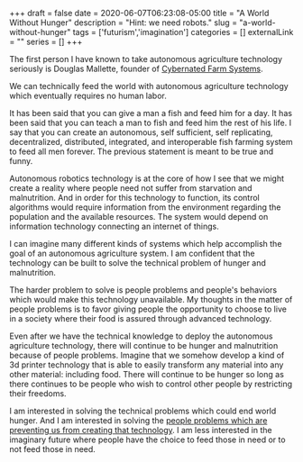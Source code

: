 +++ 
draft = false
date = 2020-06-07T06:23:08-05:00
title = "A World Without Hunger"
description = "Hint: we need robots."
slug = "a-world-without-hunger" 
tags = ['futurism','imagination']
categories = []
externalLink = ""
series = []
+++

The first person I have known to take autonomous agriculture technology seriously is Douglas Mallette, founder of [Cybernated Farm Systems](https://www.cyberfarmsystems.com/).

We can technically feed the world with autonomous agriculture technology which eventually requires no human labor.

It has been said that you can give a man a fish and feed him for a day.  It has been said that you can teach a man to fish and feed him the rest of his life.  I say that you can create an autonomous, self sufficient, self replicating, decentralized, distributed, integrated, and interoperable fish farming system to feed all men forever.  The previous statement is meant to be true and funny.

Autonomous robotics technology is at the core of how I see that we might create a reality where people need not suffer from starvation and malnutrition.  And in order for this technology to function, its control algorithms would require information from the environment regarding the population and the available resources.  The system would depend on information technology connecting an internet of things.

I can imagine many different kinds of systems which help accomplish the goal of an autonomous agriculture system.  I am confident that the technology can be built to solve the technical problem of hunger and malnutrition.

The harder problem to solve is people problems and people's behaviors which would make this technology unavailable.  My thoughts in the matter of people problems is to favor giving people the opportunity to choose to live in a society where their food is assured through advanced technology.

Even after we have the technical knowledge to deploy the autonomous agriculture technology, there will continue to be hunger and malnutrition because of people problems.  Imagine that we somehow develop a kind of 3d printer technology that is able to easily transform any material into any other material: including food.  There will continue to be hunger so long as there continues to be people who wish to control other people by restricting their freedoms.

I am interested in solving the technical problems which could end world hunger.  And I am interested in solving the [people problems which are preventing us from creating that technology](https://herolfg.com/posts/human-resource-problem/).  I am less interested in the imaginary future where people have the choice to feed those in need or to not feed those in need.
